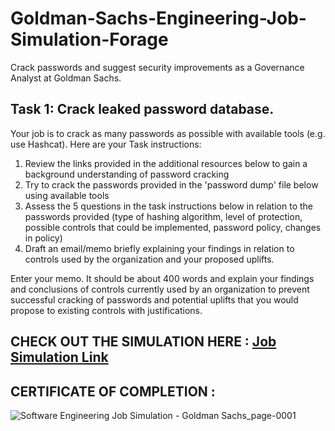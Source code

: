 # Goldman-Sachs-Engineering-Job-Simulation-Forage
Crack passwords and suggest security improvements as a Governance Analyst at Goldman Sachs.

## Task 1: Crack leaked password database.
Your job is to crack as many passwords as possible with available tools (e.g. use Hashcat).
Here are your Task instructions:

1. Review the links provided in the additional resources below to gain a background understanding of password cracking
2. Try to crack the passwords provided in the 'password dump' file below using available tools
3. Assess the 5 questions in the task instructions below in relation to the passwords provided (type of hashing algorithm, level of protection, possible controls that could be implemented, password policy, changes in policy)
4. Draft an email/memo briefly explaining your findings in relation to controls used by the organization and your proposed uplifts.

Enter your memo. It should be about 400 words and explain your findings and conclusions of controls currently used by an organization to prevent successful cracking of passwords and potential uplifts that you would propose to existing controls with justifications.

## CHECK OUT THE SIMULATION HERE :  [Job Simulation Link](https://www.theforage.com/simulations/goldman-sachs/software-engineering-unei)

## CERTIFICATE OF COMPLETION :
![Software Engineering Job Simulation - Goldman Sachs_page-0001](https://github.com/prajwalchapke055/Task-3-Snake-Game-using-Java/assets/122814333/3bf0b232-77ab-4847-8828-7b7ae7e9984a)
